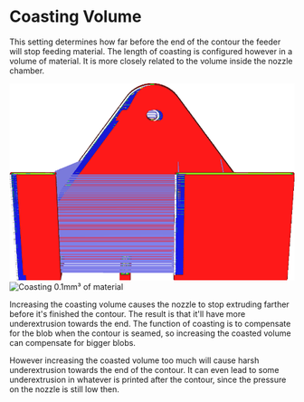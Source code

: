 Coasting Volume
====
This setting determines how far before the end of the contour the feeder will stop feeding material. The length of coasting is configured however in a volume of material. It is more closely related to the volume inside the nozzle chamber.

![Coasting 0.2mm³ of material](../images/coasting_enable.png)
![Coasting 0.1mm³ of material](../images/coasting_volume_0_1.png)

Increasing the coasting volume causes the nozzle to stop extruding farther before it's finished the contour. The result is that it'll have more underextrusion towards the end. The function of coasting is to compensate for the blob when the contour is seamed, so increasing the coasted volume can compensate for bigger blobs.

However increasing the coasted volume too much will cause harsh underextrusion towards the end of the contour. It can even lead to some underextrusion in whatever is printed after the contour, since the pressure on the nozzle is still low then.